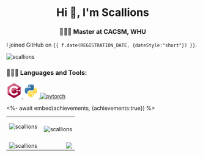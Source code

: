 <h1 align="center">Hi 👋, I'm Scallions</h1>
<h3 align="center">👨🏻‍🎓 Master at CACSM, WHU</h3>

I joined GitHub on `{{ f.date(REGISTRATION_DATE, {dateStyle:"short"}) }}`.

<p align="left"> <img src="https://komarev.com/ghpvc/?username=scallions&label=Profile%20views&color=0e75b6&style=flat" alt="scallions" /> </p>

<h3 align="left">🧑🏻‍💻 Languages and Tools:</h3>
<p align="left"> <a href="https://www.w3schools.com/cpp/" target="_blank"> <img src="https://raw.githubusercontent.com/devicons/devicon/master/icons/cplusplus/cplusplus-original.svg" alt="cplusplus" width="40" height="40"/> </a> <a href="https://www.python.org" target="_blank"> <img src="https://raw.githubusercontent.com/devicons/devicon/master/icons/python/python-original.svg" alt="python" width="40" height="40"/> </a> <a href="https://pytorch.org/" target="_blank"> <img src="https://www.vectorlogo.zone/logos/pytorch/pytorch-icon.svg" alt="pytorch" width="40" height="40"/> </a></p>

<%- await embed(achievements, {achievements:true}) %>


<table style="margin:0 0;">
<tr>
	<td>
<p>&nbsp;<img align="left"  src="https://github-readme-stats.vercel.app/api?username=scallions&show_icons=true&locale=en" alt="scallions" /></p>
	</td>
	<td>
<p><img align="right"  src="https://github-readme-stats.vercel.app/api/top-langs?username=scallions&show_icons=true&locale=en&layout=compact" alt="scallions" /></p>
	</td>
</tr>
<tr>
	<td>
<p><img align="left"  src="https://github-readme-streak-stats.herokuapp.com/?user=scallions&" alt="scallions" /></p>
	</td>
	<td>
<p><img align="right"  src="https://stats.justsong.cn/api/leetcode?username=scallions&cn=true" /></p>
	</td>
</tr>
</table>